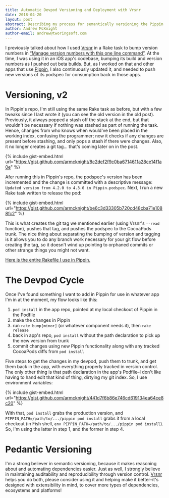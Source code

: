 ```yaml
---
title: Automatic Devpod Versioning and Deployment with Vrsnr
date: 2018-04-20
layout: post
abstract: Describing my process for semantically versioning the Pippin podspec, deploying it to CocoaPods trunk, and committing all the results to git history.
author: Andrew McKnight
author-email: andrew@tworingsoft.com
---
```


I previously talked about how I used [Vrsnr](https://github.com/tworingsoft/vrsnr) in a Rake task to bump version numbers in [“Manage version numbers with this one line command”](http://tworingsoft.com/blog/2017/12/17/easy-versioning-with-vrsnr-and-rake.html). At the time, I was using it in an iOS app's codebase, bumping its build and version numbers as I pushed out beta builds. But, as I worked on that and other apps that use [Pippin](https://github.com/tworingsoft/pippin), I also continuously updated it, and needed to push new versions of its podspec for consumption back in those apps.

# Versioning, v2

In Pippin's repo, I'm still using the same Rake task as before, but with a few tweaks since I last wrote it (you can see the old version in the old post). Previously, it always popped a stash off the stack at the end, but that wouldn't be necessary if nothing was stashed as part of running the task. Hence, changes from who knows when would've been placed in the working index, confusing the programmer; now it checks if any changes are present before stashing, and only pops a stash if there were changes. Also, it no longer creates a git tag... that's coming later on in the post.

{% include gist-embed.html url="https://gist.github.com/armcknight/8c2def2f9c0ba6714611a28ce14f1a0e" %}

Afer running this in Pippin's repo, the podspec's version has been incremented and the change is committed with a descriptive message: `Updated version from 4.2.0 to 4.3.0 in Pippin.podspec`. Next, I run a new Rake task written to release the pod: 

{% include gist-embed.html url="https://gist.github.com/armcknight/be6c3d33305b720cd48cba71e1088fc2" %}

This is what creates the git tag we mentioned earlier (using Vrsnr's `--read` function), pushes that tag, and pushes the podspec to the CocoaPods trunk. The nice thing about separating the bumping of version and tagging is it allows you to do any branch work necessary for your git flow before creating the tag, so it doesn't wind up pointing to orphaned commits or other strange things you might not want.

[Here is the entire Rakefile I use in Pippin.](https://github.com/TwoRingSoft/Pippin/blob/develop/Rakefile)

# The Devpod Cycle

Once I've found something I want to add in Pippin for use in whatever app I'm in at the moment, my flow looks like this:

1. `pod install` in the app repo, pointed at my local checkout of Pippin in the Podfile
2. make the changes in Pippin
3. run `rake bump[minor]` (or whatever component needs it), then `rake release`
4. back in app's repo, `pod install` without the path declaration to pick up the new version from trunk
5. commit changes using new Pippin functionality along with any tracked CocoaPods diffs from `pod install`

Five steps to get the changes in my devpod, push them to trunk, and get them back in the app, with everything properly tracked in version control. The only other thing is that path declaration in the app's Podfile–I don't like having to hand edit that kind of thing, dirtying my git index. So, I use environment variables:

{% include gist-embed.html url="https://gist.github.com/armcknight/441d7f6b86e746cd619134ea64ce8c20" %}

With that, `pod install` grabs the production version, and `PIPPIN_PATH=/path/to/.../pippin pod install` grabs it from a local checkout (in Fish shell, `env PIPPIN_PATH=/path/to/.../pippin pod install`). So, I'm using the latter in step 1, and the former in step 4.

# Pedantic Versioning

I'm a strong believer in semantic versioning, because it makes reasoning about and automating dependencies easier. Just as well, I strongly believe in maintaining auditability and reproducibility through version control. [Vrsnr](https://github.com/tworingsoft/vrsnr) helps you do both, please consider using it and helping make it better–it's designed with extensibility in mind, to cover more types of dependencies, ecosystems and platforms!
